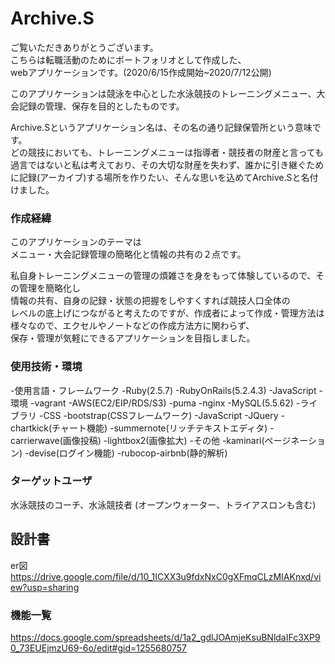 # Archive.S

ご覧いただきありがとうございます。  
こちらは転職活動のためにポートフォリオとして作成した、  
webアプリケーションです。(2020/6/15作成開始~2020/7/12公開)  

このアプリケーションは競泳を中心とした水泳競技のトレーニングメニュー、大会記録の管理、保存を目的としたものです。  

Archive.Sというアプリケーション名は、その名の通り記録保管所という意味です。  
どの競技においても、トレーニングメニューは指導者・競技者の財産と言っても過言ではないと私は考えており、その大切な財産を失わず、誰かに引き継ぐために記録(アーカイブ)する場所を作りたい、そんな思いを込めてArchive.Sと名付けました。  

### 作成経緯
このアプリケーションのテーマは  
メニュー・大会記録管理の簡略化と情報の共有の２点です。  

私自身トレーニングメニューの管理の煩雑さを身をもって体験しているので、その管理を簡略化し  
情報の共有、自身の記録・状態の把握をしやすくすれば競技人口全体の  
レベルの底上げにつながると考えたのですが、作成者によって作成・管理方法は様々なので、エクセルやノートなどの作成方法方に関わらず、  
保存・管理が気軽にできるアプリケーションを目指しました。  

### 使用技術・環境
-使用言語・フレームワーク
  -Ruby(2.5.7)
  -RubyOnRails(5.2.4.3)
  -JavaScript
-環境
 -vagrant
 -AWS(EC2/EIP/RDS/S3)
 -puma
 -nginx
 -MySQL(5.5.62)
-ライブラリ
 -CSS
  -bootstrap(CSSフレームワーク)
 -JavaScript
  -JQuery
  -chartkick(チャート機能)
  -summernote(リッチテキストエディタ)
  -carrierwave(画像投稿)
  -lightbox2(画像拡大)
 -その他
  -kaminari(ページネーション)
  -devise(ログイン機能)
  -rubocop-airbnb(静的解析)

### ターゲットユーザ
水泳競技のコーチ、水泳競技者
(オープンウォーター、トライアスロンも含む)


## 設計書
er図  
https://drive.google.com/file/d/10_1ICXX3u9fdxNxC0gXFmqCLzMIAKnxd/view?usp=sharing

### 機能一覧
https://docs.google.com/spreadsheets/d/1a2_gdlJOAmjeKsuBNldaIFc3XP90_73EUEjmzU69-6o/edit#gid=1255680757



